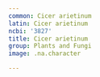 ```yaml
---
common: Cicer arietinum
latin: Cicer arietinum
ncbi: '3827'
title: Cicer arietinum
group: Plants and Fungi
image: .na.character

---
```

